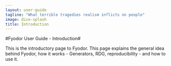 ```yaml
---
layout: user-guide
tagline: "What terrible tragedies realism inflicts on people"
image: dice-splash
title: Introduction
---
```


#Fyodor User Guide - Introduction#

This is the introductory page to Fyodor. This page explains the general idea behind Fyodor,
how it works - Generators, RDG, reproducibility - and how to use it.